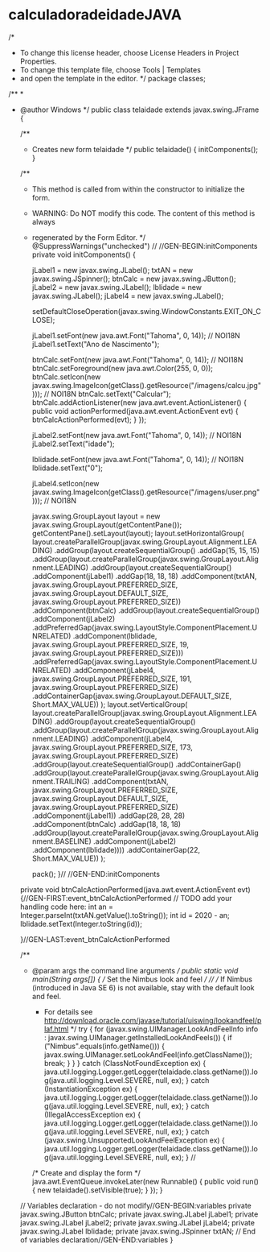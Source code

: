 # calculadoradeidadeJAVA

/*
 * To change this license header, choose License Headers in Project Properties.
 * To change this template file, choose Tools | Templates
 * and open the template in the editor.
 */
package classes;

/**
 *
 * @author Windows
 */
public class telaidade extends javax.swing.JFrame {

    /**
     * Creates new form telaidade
     */
    public telaidade() {
        initComponents();
    }

    /**
     * This method is called from within the constructor to initialize the form.
     * WARNING: Do NOT modify this code. The content of this method is always
     * regenerated by the Form Editor.
     */
    @SuppressWarnings("unchecked")
    // <editor-fold defaultstate="collapsed" desc="Generated Code">//GEN-BEGIN:initComponents
    private void initComponents() {

        jLabel1 = new javax.swing.JLabel();
        txtAN = new javax.swing.JSpinner();
        btnCalc = new javax.swing.JButton();
        jLabel2 = new javax.swing.JLabel();
        lblidade = new javax.swing.JLabel();
        jLabel4 = new javax.swing.JLabel();

        setDefaultCloseOperation(javax.swing.WindowConstants.EXIT_ON_CLOSE);

        jLabel1.setFont(new java.awt.Font("Tahoma", 0, 14)); // NOI18N
        jLabel1.setText("Ano de Nascimento");

        btnCalc.setFont(new java.awt.Font("Tahoma", 0, 14)); // NOI18N
        btnCalc.setForeground(new java.awt.Color(255, 0, 0));
        btnCalc.setIcon(new javax.swing.ImageIcon(getClass().getResource("/imagens/calcu.jpg"))); // NOI18N
        btnCalc.setText("Calcular");
        btnCalc.addActionListener(new java.awt.event.ActionListener() {
            public void actionPerformed(java.awt.event.ActionEvent evt) {
                btnCalcActionPerformed(evt);
            }
        });

        jLabel2.setFont(new java.awt.Font("Tahoma", 0, 14)); // NOI18N
        jLabel2.setText("idade");

        lblidade.setFont(new java.awt.Font("Tahoma", 0, 14)); // NOI18N
        lblidade.setText("0");

        jLabel4.setIcon(new javax.swing.ImageIcon(getClass().getResource("/imagens/user.png"))); // NOI18N

        javax.swing.GroupLayout layout = new javax.swing.GroupLayout(getContentPane());
        getContentPane().setLayout(layout);
        layout.setHorizontalGroup(
            layout.createParallelGroup(javax.swing.GroupLayout.Alignment.LEADING)
            .addGroup(layout.createSequentialGroup()
                .addGap(15, 15, 15)
                .addGroup(layout.createParallelGroup(javax.swing.GroupLayout.Alignment.LEADING)
                    .addGroup(layout.createSequentialGroup()
                        .addComponent(jLabel1)
                        .addGap(18, 18, 18)
                        .addComponent(txtAN, javax.swing.GroupLayout.PREFERRED_SIZE, javax.swing.GroupLayout.DEFAULT_SIZE, javax.swing.GroupLayout.PREFERRED_SIZE))
                    .addComponent(btnCalc)
                    .addGroup(layout.createSequentialGroup()
                        .addComponent(jLabel2)
                        .addPreferredGap(javax.swing.LayoutStyle.ComponentPlacement.UNRELATED)
                        .addComponent(lblidade, javax.swing.GroupLayout.PREFERRED_SIZE, 19, javax.swing.GroupLayout.PREFERRED_SIZE)))
                .addPreferredGap(javax.swing.LayoutStyle.ComponentPlacement.UNRELATED)
                .addComponent(jLabel4, javax.swing.GroupLayout.PREFERRED_SIZE, 191, javax.swing.GroupLayout.PREFERRED_SIZE)
                .addContainerGap(javax.swing.GroupLayout.DEFAULT_SIZE, Short.MAX_VALUE))
        );
        layout.setVerticalGroup(
            layout.createParallelGroup(javax.swing.GroupLayout.Alignment.LEADING)
            .addGroup(layout.createSequentialGroup()
                .addGroup(layout.createParallelGroup(javax.swing.GroupLayout.Alignment.LEADING)
                    .addComponent(jLabel4, javax.swing.GroupLayout.PREFERRED_SIZE, 173, javax.swing.GroupLayout.PREFERRED_SIZE)
                    .addGroup(layout.createSequentialGroup()
                        .addContainerGap()
                        .addGroup(layout.createParallelGroup(javax.swing.GroupLayout.Alignment.TRAILING)
                            .addComponent(txtAN, javax.swing.GroupLayout.PREFERRED_SIZE, javax.swing.GroupLayout.DEFAULT_SIZE, javax.swing.GroupLayout.PREFERRED_SIZE)
                            .addComponent(jLabel1))
                        .addGap(28, 28, 28)
                        .addComponent(btnCalc)
                        .addGap(18, 18, 18)
                        .addGroup(layout.createParallelGroup(javax.swing.GroupLayout.Alignment.BASELINE)
                            .addComponent(jLabel2)
                            .addComponent(lblidade))))
                .addContainerGap(22, Short.MAX_VALUE))
        );

        pack();
    }// </editor-fold>//GEN-END:initComponents

    private void btnCalcActionPerformed(java.awt.event.ActionEvent evt) {//GEN-FIRST:event_btnCalcActionPerformed
        // TODO add your handling code here:
        int an = Integer.parseInt(txtAN.getValue().toString());
         int  id = 2020 - an;
         lblidade.setText(Integer.toString(id));
              
    }//GEN-LAST:event_btnCalcActionPerformed

    /**
     * @param args the command line arguments
     */
    public static void main(String args[]) {
        /* Set the Nimbus look and feel */
        //<editor-fold defaultstate="collapsed" desc=" Look and feel setting code (optional) ">
        /* If Nimbus (introduced in Java SE 6) is not available, stay with the default look and feel.
         * For details see http://download.oracle.com/javase/tutorial/uiswing/lookandfeel/plaf.html 
         */
        try {
            for (javax.swing.UIManager.LookAndFeelInfo info : javax.swing.UIManager.getInstalledLookAndFeels()) {
                if ("Nimbus".equals(info.getName())) {
                    javax.swing.UIManager.setLookAndFeel(info.getClassName());
                    break;
                }
            }
        } catch (ClassNotFoundException ex) {
            java.util.logging.Logger.getLogger(telaidade.class.getName()).log(java.util.logging.Level.SEVERE, null, ex);
        } catch (InstantiationException ex) {
            java.util.logging.Logger.getLogger(telaidade.class.getName()).log(java.util.logging.Level.SEVERE, null, ex);
        } catch (IllegalAccessException ex) {
            java.util.logging.Logger.getLogger(telaidade.class.getName()).log(java.util.logging.Level.SEVERE, null, ex);
        } catch (javax.swing.UnsupportedLookAndFeelException ex) {
            java.util.logging.Logger.getLogger(telaidade.class.getName()).log(java.util.logging.Level.SEVERE, null, ex);
        }
        //</editor-fold>

        /* Create and display the form */
        java.awt.EventQueue.invokeLater(new Runnable() {
            public void run() {
                new telaidade().setVisible(true);
            }
        });
    }

    // Variables declaration - do not modify//GEN-BEGIN:variables
    private javax.swing.JButton btnCalc;
    private javax.swing.JLabel jLabel1;
    private javax.swing.JLabel jLabel2;
    private javax.swing.JLabel jLabel4;
    private javax.swing.JLabel lblidade;
    private javax.swing.JSpinner txtAN;
    // End of variables declaration//GEN-END:variables
}
